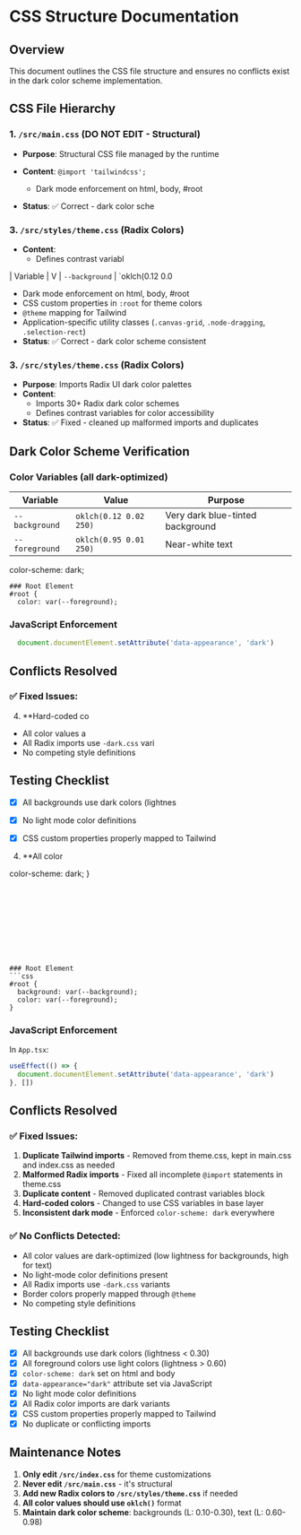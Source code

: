 # CSS Structure Documentation

## Overview
This document outlines the CSS file structure and ensures no conflicts exist in the dark color scheme implementation.

## CSS File Hierarchy

### 1. `/src/main.css` (DO NOT EDIT - Structural)
- **Purpose**: Structural CSS file managed by the runtime
- **Content**: `@import 'tailwindcss';`
  - Dark mode enforcement on html, body, #root

- **Status**: ✅ Correct - dark color sche
### 3. `/src/styles/theme.css` (Radix Colors)
- **Content**:
  - Defines contrast variabl


| Variable | V
| `--background` | `oklch(0.12 0.0
  - Dark mode enforcement on html, body, #root
  - CSS custom properties in `:root` for theme colors
  - `@theme` mapping for Tailwind
  - Application-specific utility classes (`.canvas-grid`, `.node-dragging`, `.selection-rect`)
- **Status**: ✅ Correct - dark color scheme consistent

### 3. `/src/styles/theme.css` (Radix Colors)
- **Purpose**: Imports Radix UI dark color palettes
- **Content**:
  - Imports 30+ Radix dark color schemes
  - Defines contrast variables for color accessibility
- **Status**: ✅ Fixed - cleaned up malformed imports and duplicates

## Dark Color Scheme Verification

### Color Variables (all dark-optimized)
| Variable | Value | Purpose |
|----------|-------|---------|
| `--background` | `oklch(0.12 0.02 250)` | Very dark blue-tinted background |
| `--foreground` | `oklch(0.95 0.01 250)` | Near-white text |
  color-scheme: dark;
```
### Root Element
#root {
  color: var(--foreground);
```
### JavaScript Enforcement
```typescript
  document.documentElement.setAttribute('data-appearance', 'dark')
```
## Conflicts Resolved
### ✅ Fixed Issues:

4. **Hard-coded co

- All color values a
- All Radix imports use `-dark.css` vari
- No competing style definitions
## Testing Checklist
- [x] All backgrounds use dark colors (lightnes

- [x] No light mode color definitions
- [x] CSS custom properties properly mapped to Tailwind



4. **All color




  color-scheme: dark;
}
```










### Root Element
```css
#root {
  background: var(--background);
  color: var(--foreground);
}
```

### JavaScript Enforcement
In `App.tsx`:
```typescript
useEffect(() => {
  document.documentElement.setAttribute('data-appearance', 'dark')
}, [])
```

## Conflicts Resolved

### ✅ Fixed Issues:
1. **Duplicate Tailwind imports** - Removed from theme.css, kept in main.css and index.css as needed
2. **Malformed Radix imports** - Fixed all incomplete `@import` statements in theme.css
3. **Duplicate content** - Removed duplicated contrast variables block
4. **Hard-coded colors** - Changed to use CSS variables in base layer
5. **Inconsistent dark mode** - Enforced `color-scheme: dark` everywhere

### ✅ No Conflicts Detected:
- All color values are dark-optimized (low lightness for backgrounds, high for text)
- No light-mode color definitions present
- All Radix imports use `-dark.css` variants
- Border colors properly mapped through `@theme`
- No competing style definitions

## Testing Checklist

- [x] All backgrounds use dark colors (lightness < 0.30)
- [x] All foreground colors use light colors (lightness > 0.60)
- [x] `color-scheme: dark` set on html and body
- [x] `data-appearance="dark"` attribute set via JavaScript
- [x] No light mode color definitions
- [x] All Radix color imports are dark variants
- [x] CSS custom properties properly mapped to Tailwind
- [x] No duplicate or conflicting imports

## Maintenance Notes

1. **Only edit `/src/index.css`** for theme customizations
2. **Never edit `/src/main.css`** - it's structural
3. **Add new Radix colors to `/src/styles/theme.css`** if needed
4. **All color values should use `oklch()`** format
5. **Maintain dark color scheme**: backgrounds (L: 0.10-0.30), text (L: 0.60-0.98)
